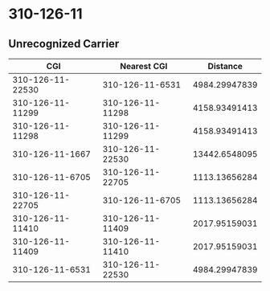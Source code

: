 # 310-126-11
## Unrecognized Carrier


| CGI | Nearest CGI | Distance |
|-----|-------------|----------|
| 310-126-11-22530 | 310-126-11-6531 | 4984.29947839 |
| 310-126-11-11299 | 310-126-11-11298 | 4158.93491413 |
| 310-126-11-11298 | 310-126-11-11299 | 4158.93491413 |
| 310-126-11-1667 | 310-126-11-22530 | 13442.6548095 |
| 310-126-11-6705 | 310-126-11-22705 | 1113.13656284 |
| 310-126-11-22705 | 310-126-11-6705 | 1113.13656284 |
| 310-126-11-11410 | 310-126-11-11409 | 2017.95159031 |
| 310-126-11-11409 | 310-126-11-11410 | 2017.95159031 |
| 310-126-11-6531 | 310-126-11-22530 | 4984.29947839 |
